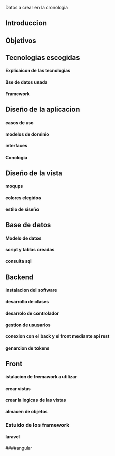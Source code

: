 Datos a crear en la cronologia 
## Introduccion
## Objetivos
## Tecnologias escogidas
#### Explicaicon de las tecnologias 
#### Bse de datos usada 
#### Framework
## Diseño de la aplicacion
#### casos de uso 
#### modelos de dominio
#### interfaces
####  Conologia
## Diseño de la vista
#### moqups
#### colores elegidos 
#### estilo de siseño
## Base de datos
#### Modelo de datos 
#### script y tablas creadas 
#### consulta sql
## Backend
#### instalacion del software
#### desarrollo de clases
#### desarrolo de controlador
#### gestion de ususarios
#### conexion con el back y el front mediante api rest
#### genarcion de tokens
## Front 
#### istalacion de fremawork  a utilizar 
#### crear vistas
#### crear la logicas de las vistas
#### almacen de objetos 
### Estuido de los framework 
#### laravel 
####angular
